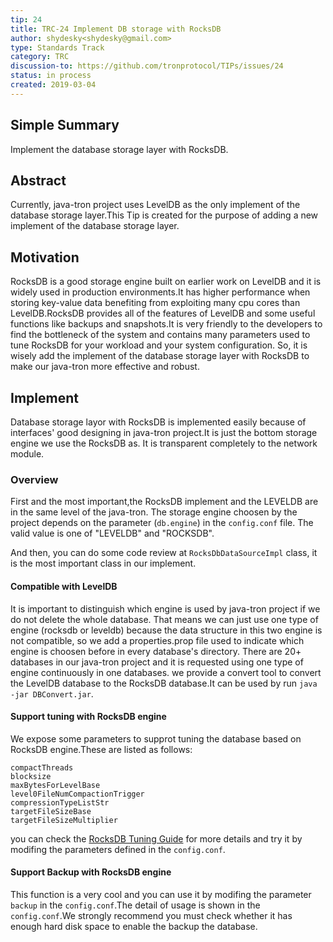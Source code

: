 ```yaml
---
tip: 24
title: TRC-24 Implement DB storage with RocksDB
author: shydesky<shydesky@gmail.com>
type: Standards Track
category: TRC
discussion-to: https://github.com/tronprotocol/TIPs/issues/24
status: in process
created: 2019-03-04
---
```


## Simple Summary
Implement the database storage layer with RocksDB.  
## Abstract
Currently, java-tron project uses LevelDB as the only implement of the database storage layer.This Tip is created for the purpose of adding a new implement of the database storage layer.
## Motivation
RocksDB is a good storage engine built on earlier work on LevelDB and it is widely used in production environments.It has higher performance when storing key-value data benefiting from exploiting many cpu cores than LevelDB.RocksDB provides all of the features of LevelDB and some useful functions like backups and snapshots.It is very friendly to the developers to find the bottleneck of the system and contains many parameters used to tune RocksDB for your workload and your system configuration.
So, it is wisely add the implement of the database storage layer with RocksDB to make our java-tron more effective and robust.

## Implement
Database storage layor with RocksDB is implemented easily because of interfaces' good designing in java-tron project.It is just the bottom storage engine we use the RocksDB as. It is transparent completely to the network module. 

### Overview
First and the most important,the RocksDB implement and the LEVELDB are in the same level of the java-tron.
The storage engine choosen by the project depends on the parameter (`db.engine`) in the `config.conf` file. The valid value is one of "LEVELDB" and "ROCKSDB".

And then, you can do some code review at `RocksDbDataSourceImpl` class, it is the most important class in our implement.

####  Compatible with LevelDB
It is important to distinguish which engine is used by java-tron project if we do not delete the whole database. That means we can just use one type of engine (rocksdb or leveldb) because the data structure in this two engine is not compatible, so we add a properties.prop file used to indicate which engine is choosen before in every database's directory.
There are 20+ databases in our java-tron project and it is requested using one type of engine continuously in one databases. 
we provide a convert tool to convert the LevelDB database to the RocksDB database.It can be used by run `java -jar DBConvert.jar`.

#### Support tuning with RocksDB engine
We expose some parameters to supprot tuning the database based on RocksDB engine.These are listed as follows:
```levelNumber
compactThreads
blocksize
maxBytesForLevelBase
level0FileNumCompactionTrigger
compressionTypeListStr
targetFileSizeBase
targetFileSizeMultiplier
```
you can check the [RocksDB Tuning Guide](https://github.com/facebook/rocksdb/wiki/RocksDB-Tuning-Guide) for more details and try it by modifing the parameters defined in the `config.conf`. 

#### Support Backup with RocksDB engine
This function is a very cool and you can use it by modifing the parameter `backup` in the `config.conf`.The detail of usage is shown in the `config.conf`.We strongly recommend you must check whether it has enough hard disk space to enable the backup the database. 
